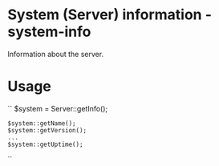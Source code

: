 System (Server) information - system-info
===========

Information about the server.

Usage
===========

``
    $system = Server::getInfo();
    
    $system::getName();
    $system::getVersion();
    ...
    $system::getUptime();
``